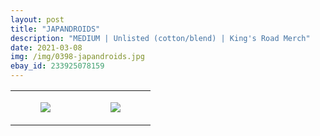 ```yaml
---
layout: post
title: "JAPANDROIDS"
description: "MEDIUM | Unlisted (cotton/blend) | King's Road Merch"
date: 2021-03-08
img: /img/0398-japandroids.jpg
ebay_id: 233925078159
---
```




<table style="width:100%;"><tr><td style="vertical-align:top;">
      <figure class="tmblr-full" data-orig-height="2048" data-orig-width="1365" data-orig-src="https://concertshirts.netlify.app/shirts/0398/0398-01.jpg"><img src="https://64.media.tumblr.com/e3843304be069813675eeced6ce1bb21/26465e505929b8e9-c0/s540x810/5ca6dc47fafb9c44ae8b5391ac3ff9c476b5edd7.jpg" data-orig-height="2048" data-orig-width="1365" data-orig-src="https://concertshirts.netlify.app/shirts/0398/0398-01.jpg"/></figure></td>
    <td style="vertical-align:top;">
      <figure class="tmblr-full" data-orig-height="2048" data-orig-width="1365" data-orig-src="https://concertshirts.netlify.app/shirts/0398/0398-02.jpg"><img src="https://64.media.tumblr.com/62ecd89f74fa94ff63d198fe08338869/26465e505929b8e9-00/s540x810/2e99e2e76602c5e6e3c23bc34c0b4972301c2938.jpg" data-orig-height="2048" data-orig-width="1365" data-orig-src="https://concertshirts.netlify.app/shirts/0398/0398-02.jpg"/></figure></td>
  </tr></table>
